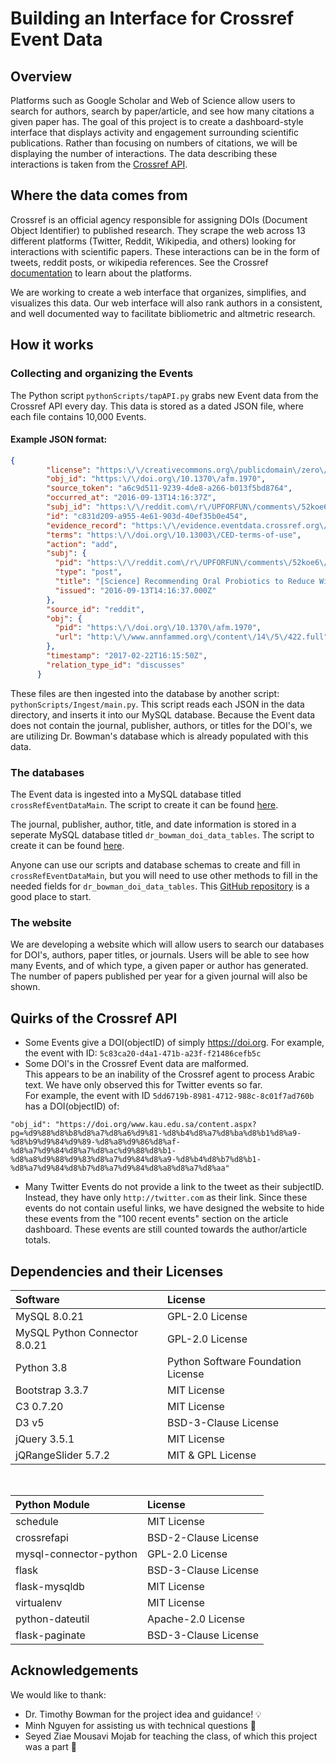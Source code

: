 # Building an Interface for Crossref Event Data

## Overview

Platforms such as Google Scholar and Web of Science allow users to search for authors, search by paper/article, and see how many citations a given paper has. The goal of this project is to create a dashboard-style interface that displays activity and engagement surrounding scientific publications. Rather than focusing on numbers of citations, we will be displaying the number of interactions. The data describing these interactions is taken from the [Crossref API](https://www.eventdata.crossref.org/guide/service/quickstart/).  

## Where the data comes from

Crossref is an official agency responsible for assigning DOIs (Document Object Identifier) to published research. They scrape the web across 13 different platforms (Twitter, Reddit, Wikipedia, and others) looking for interactions with scientific papers.
These interactions can be in the form of tweets, reddit posts, or wikipedia references. See the Crossref [documentation](https://www.eventdata.crossref.org/guide/data/about-the-data/) to learn about the platforms. 
   
We are working to create a web interface that organizes, simplifies, and visualizes this data. Our web interface will also rank authors in a consistent, and well documented way to facilitate bibliometric and altmetric research.

## How it works

### Collecting and organizing the Events
The Python script `pythonScripts/tapAPI.py` grabs new Event data from the Crossref API every day. This data is stored as a dated JSON file, where each file contains 10,000 Events.  
#### Example JSON format:
```JSON
{
        "license": "https:\/\/creativecommons.org\/publicdomain\/zero\/1.0\/",
        "obj_id": "https:\/\/doi.org\/10.1370\/afm.1970",
        "source_token": "a6c9d511-9239-4de8-a266-b013f5bd8764",
        "occurred_at": "2016-09-13T14:16:37Z",
        "subj_id": "https:\/\/reddit.com\/r\/UPFORFUN\/comments\/52koe6\/science_recommending_oral_probiotics_to_reduce\/",
        "id": "c831d209-a955-4e61-903d-40ef35b0e454",
        "evidence_record": "https:\/\/evidence.eventdata.crossref.org\/evidence\/201702226e03dbb4-bc2e-46e3-8c1e-d27f2d7fc1e4",
        "terms": "https:\/\/doi.org\/10.13003\/CED-terms-of-use",
        "action": "add",
        "subj": {
          "pid": "https:\/\/reddit.com\/r\/UPFORFUN\/comments\/52koe6\/science_recommending_oral_probiotics_to_reduce\/",
          "type": "post",
          "title": "[Science] Recommending Oral Probiotics to Reduce Winter Antibiotic Prescriptions in People With Asthma: A Pragmatic Randomized Controlled Trial",
          "issued": "2016-09-13T14:16:37.000Z"
        },
        "source_id": "reddit",
        "obj": {
          "pid": "https:\/\/doi.org\/10.1370\/afm.1970",
          "url": "http:\/\/www.annfammed.org\/content\/14\/5\/422.full"
        },
        "timestamp": "2017-02-22T16:15:50Z",
        "relation_type_id": "discusses"
      }
```
These files are then ingested into the database by another script: `pythonScripts/Ingest/main.py`. This script reads each JSON in the data directory, and inserts it into our MySQL database. Because the Event data does not contain the journal, publisher, authors, or titles for the DOI's, we are utilizing Dr. Bowman's database which is already populated with this data.

### The databases
The Event data is ingested into a MySQL database titled `crossRefEventDataMain`. The script to create it can be found [here](https://github.com/tdbowman-CompSci-F2020/crossrefEventData/blob/master/SQL/CrossrefeventdataWithMain/crossrefeventdataWithMain.sql).  
  
The journal, publisher, author, title, and date information is stored in a seperate MySQL database titled `dr_bowman_doi_data_tables`. The script to create it can be found [here](https://github.com/tdbowman-CompSci-F2020/crossrefEventData/blob/master/SQL/DOI_Author_Database/dr_bowman_doi_data_tables.sql).

Anyone can use our scripts and database schemas to create and fill in `crossRefEventDataMain`, but you will need to use other methods to fill in the needed fields for `dr_bowman_doi_data_tables`. This [GitHub repository](https://github.com/fabiobatalha/crossrefapi) is a good place to start.

### The website
We are developing a website which will allow users to search our databases for DOI's, authors, paper titles, or journals. Users will be able to see how many Events, and of which type, a given paper or author has generated. The number of papers published per year for a given journal will also be shown.

## Quirks of the Crossref API
* Some Events give a DOI(objectID) of simply https://doi.org. For example, the event with ID: `5c83ca20-d4a1-471b-a23f-f21486cefb5c`
* Some DOI's in the Crossref Event data are malformed.  
This appears to be an inability of the Crossref agent to process Arabic text. We have only observed this for Twitter events so far.  
For example, the event with ID `5dd6719b-8981-4712-988c-8c01f7ad760b` has a DOI(objectID) of:  
 ```
 "obj_id": "https://doi.org/www.kau.edu.sa/content.aspx?pg=%d9%88%d8%b8%d8%a7%d8%a6%d9%81-%d8%b4%d8%a7%d8%ba%d8%b1%d8%a9-%d8%b9%d9%84%d9%89-%d8%a8%d9%86%d8%af-%d8%a7%d9%84%d8%a7%d8%ac%d9%88%d8%b1-%d8%a8%d9%88%d9%83%d8%a7%d9%84%d8%a9-%d8%b4%d8%b7%d8%b1-%d8%a7%d9%84%d8%b7%d8%a7%d9%84%d8%a8%d8%a7%d8%aa"
 ```
* Many Twitter Events do not provide a link to the tweet as their subjectID. Instead, they have only `http://twitter.com` as their link.  Since these events do not contain useful links, we have designed the website to hide these events from the "100 recent events" section on the article dashboard. These events are still counted towards the author/article totals.

## Dependencies and their Licenses

| Software                        | License                            |
|:--------------------------------|:-----------------------------------|
| MySQL 8.0.21                    | GPL-2.0 License                    |
| MySQL Python Connector 8.0.21   | GPL-2.0 License                    |
| Python 3.8                      | Python Software Foundation License |
| Bootstrap 3.3.7                 | MIT License                        |
| C3 0.7.20                       | MIT License                        |
| D3 v5                           | BSD-3-Clause License               |
| jQuery 3.5.1                    | MIT License                        |
| jQRangeSlider 5.7.2             | MIT & GPL License                  |
<br>

| Python Module             | License                    |
|:--------------------------|:---------------------------|
| schedule                  | MIT License                |
| crossrefapi               | BSD-2-Clause License       |
| mysql-connector-python    | GPL-2.0 License            |
| flask                     | BSD-3-Clause License       |
| flask-mysqldb             | MIT License                |
| virtualenv                | MIT License                |
| python-dateutil           | Apache-2.0 License         |
| flask-paginate            | BSD-3-Clause License       |


## Acknowledgements
We would like to thank:  
* Dr. Timothy Bowman for the project idea and guidance! 💡  
* Minh Nguyen for assisting us with technical questions 💬 
* Seyed Ziae Mousavi Mojab for teaching the class, of which this project was a part 🍎
